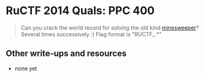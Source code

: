 # RuCTF 2014 Quals: PPC 400

> Can you crack the world record for solving the old kind [minesweeper](http://saper.quals.ructf.org/)? Several times successively :)
> Flag format is "RUCTF\_.\*"

## Other write-ups and resources

* none yet
